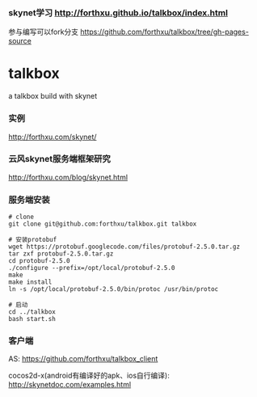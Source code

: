 ### skynet学习 http://forthxu.github.io/talkbox/index.html
参与编写可以fork分支 https://github.com/forthxu/talkbox/tree/gh-pages-source

talkbox
====

a talkbox build with skynet

### 实例
http://forthxu.com/skynet/
### 云风skynet服务端框架研究
http://forthxu.com/blog/skynet.html
### 服务端安装
    # clone
    git clone git@github.com:forthxu/talkbox.git talkbox
    
    # 安装protobuf
    wget https://protobuf.googlecode.com/files/protobuf-2.5.0.tar.gz
    tar zxf protobuf-2.5.0.tar.gz 
    cd protobuf-2.5.0
    ./configure --prefix=/opt/local/protobuf-2.5.0
    make
    make install
    ln -s /opt/local/protobuf-2.5.0/bin/protoc /usr/bin/protoc
    
    # 启动
    cd ../talkbox
    bash start.sh
### 客户端
AS:
https://github.com/forthxu/talkbox_client

cocos2d-x(android有编译好的apk、ios自行编译):
http://skynetdoc.com/examples.html
